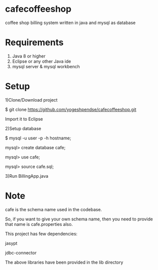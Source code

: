 # cafecoffeeshop
coffee shop billing system written in java and mysql as database

# Requirements
1) Java 8 or higher
2) Eclipse or any other Java ide
3) mysql server & mysql workbench

# Setup
1)Clone/Download project

$ git clone https://github.com/yogeshpendse/cafecoffeeshop.git

Import it to Eclipse

2)Setup database


$ mysql -u user -p -h hostname;

mysql> create database cafe;

mysql> use cafe;

mysql> source cafe.sql;


3)Run BillingApp.java

# Note
cafe is the schema name used in the codebase.

So, if you want to give your own schema name, then you need to provide that name is cafe.properties also.

This project has few dependencies:

jasypt


jdbc-connector


The above libraries have been provided in the lib directory
